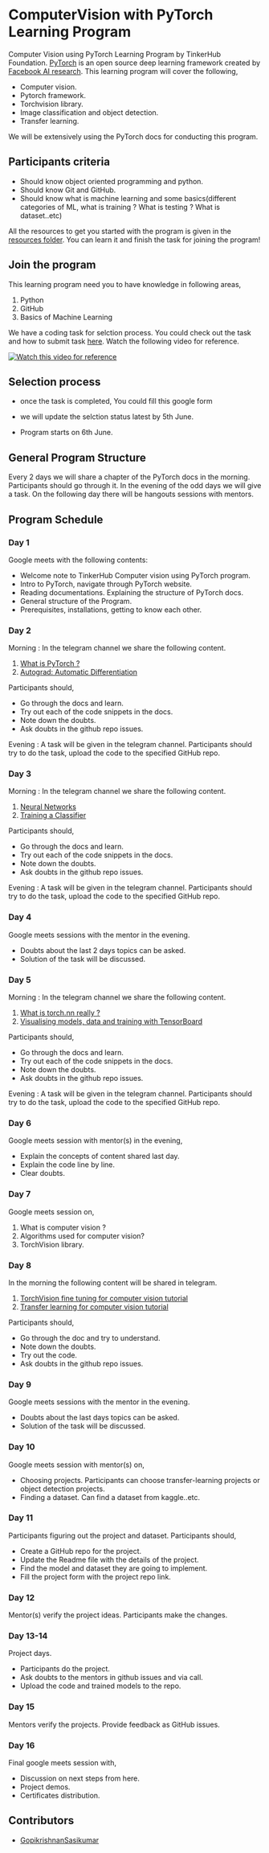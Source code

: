 # ComputerVision with PyTorch Learning Program

Computer Vision using PyTorch Learning Program by TinkerHub Foundation. [PyTorch](https://pytorch.org) is an open source deep learning framework created by [Facebook AI research](https://ai.facebook.com). This learning program will cover the following,   

* Computer vision. 
* Pytorch framework. 
* Torchvision library. 
* Image classification and object detection. 
* Transfer learning. 

We will be extensively using the PyTorch docs for conducting this program. 

## Participants criteria 
* Should know object oriented programming and python. 
* Should know Git and GitHub. 
* Should know what is machine learning and some basics(different categories of ML, what is training ? What  is testing ? What is dataset..etc)

All the resources to get you started with the program is given in the [resources folder](https://github.com/tinkerhub-org/ComputerVision-with-PyTorch-Learning-Program/tree/master/resources). You can learn it and finish the task for joining the program!

## Join the program
This learning program need you to have knowledge in following areas,
1. Python
2. GitHub
3. Basics of Machine Learning

We have a coding task for selction process. You could check out the task and how to submit task [here](https://github.com/tinkerhub-org/ComputerVision-with-PyTorch-Learning-Program/tree/master/Tasks/registration_task).
Watch the following video for reference.

[![Watch this video for reference](https://github.com/tinkerhub-org/ComputerVision-with-PyTorch-Learning-Program/blob/master/resources/th_pytorch_reference.png)](https://youtu.be/Y-ikkxfBwIc)


## Selection process

- once the task is completed, You could fill this google form

- we will update the selction status latest by 5th June. 

- Program starts on 6th June.



## General Program Structure 
Every 2 days we will share a chapter of the PyTorch docs in the morning. Participants should go through it. In the evening of the odd days we will give a task. On the following day there will be hangouts sessions with mentors. 



## Program Schedule
### Day 1

Google meets with the following contents:

* Welcome note to TinkerHub Computer vision using PyTorch program. 
* Intro to PyTorch, navigate through PyTorch website.
* Reading documentations. Explaining the structure of PyTorch docs. 
* General structure of the Program.
* Prerequisites, installations, getting to know each other. 

### Day 2
Morning : In the telegram channel we share the following content. 

1. [What is PyTorch ?](https://pytorch.org/tutorials/beginner/blitz/tensor_tutorial.html#sphx-glr-beginner-blitz-tensor-tutorial-py) 
2. [Autograd: Automatic Differentiation](https://pytorch.org/tutorials/beginner/blitz/autograd_tutorial.html#sphx-glr-beginner-blitz-autograd-tutorial-py)


Participants should,

* Go through the docs and learn.  
* Try out each of the code snippets in the docs. 
* Note down the doubts. 
* Ask doubts in the github repo issues. 


Evening : A task will be given in the telegram channel. Participants should try to do the task, upload the code to the specified GitHub repo. 

### Day 3
Morning : In the telegram channel we share the following content. 

1. [Neural Networks](https://pytorch.org/tutorials/beginner/blitz/neural_networks_tutorial.html#sphx-glr-beginner-blitz-neural-networks-tutorial-py) 
2. [Training a Classifier](https://pytorch.org/tutorials/beginner/blitz/cifar10_tutorial.html#sphx-glr-beginner-blitz-cifar10-tutorial-py) 


Participants should,

* Go through the docs and learn.  
* Try out each of the code snippets in the docs. 
* Note down the doubts. 
* Ask doubts in the github repo issues. 


Evening : A task will be given in the telegram channel. Participants should try to do the task, upload the code to the specified GitHub repo. 

### Day 4
Google meets sessions with the mentor in the evening. 

* Doubts about the last 2 days topics can be asked. 
* Solution of the task will be discussed. 


### Day 5
Morning : In the telegram channel we share the following content.

1. [What is torch.nn really ?](https://pytorch.org/tutorials/beginner/nn_tutorial.html) 
2. [Visualising models, data and training with TensorBoard](https://pytorch.org/tutorials/intermediate/tensorboard_tutorial.html) 

Participants should,

* Go through the docs and learn.  
* Try out each of the code snippets in the docs. 
* Note down the doubts. 
* Ask doubts in the github repo issues. 


Evening : A task will be given in the telegram channel. Participants should try to do the task, upload the code to the specified GitHub repo. 

### Day 6
Google meets session with mentor(s) in the evening,

* Explain the concepts of content shared last day. 
* Explain the code line by line. 
* Clear doubts. 

### Day 7
Google meets session on,

1. What is computer vision ?
2. Algorithms used for computer vision?
3. TorchVision library. 

### Day 8
In the morning the following content will be shared in telegram. 


1. [TorchVision fine tuning for computer vision tutorial](https://pytorch.org/tutorials/intermediate/torchvision_tutorial.html)
2. [Transfer learning for computer vision tutorial](https://pytorch.org/tutorials/beginner/transfer_learning_tutorial.html)


Participants should,

* Go through the doc and try to understand. 
* Note down the doubts. 
* Try out the code. 
* Ask doubts in the github repo issues. 

### Day 9
Google meets sessions with the mentor in the evening. 

* Doubts about the last days topics can be asked. 
* Solution of the task will be discussed.



### Day 10
Google meets session with mentor(s) on,

* Choosing projects. Participants can choose transfer-learning projects or object detection projects. 
* Finding a dataset. Can find a dataset from kaggle..etc. 

### Day 11
Participants figuring out the project and dataset. 
Participants should,

* Create a GitHub repo for the project. 
* Update the Readme file with the details of the project. 
* Find the model and dataset they are going to implement. 
* Fill the project form with the project repo link. 

### Day 12
Mentor(s) verify the project ideas. Participants make the changes. 

### Day 13-14
Project days. 

* Participants do the project.
* Ask doubts to the mentors in github issues and via call. 
* Upload the code and trained models to the repo. 

### Day 15
Mentors verify the projects. Provide feedback as GitHub issues. 

### Day 16
Final google meets session with,
* Discussion on next steps from here. 
* Project demos. 
* Certificates distribution. 


## Contributors

- [GopikrishnanSasikumar](https://github.com/GopikrishnanSasikumar)
